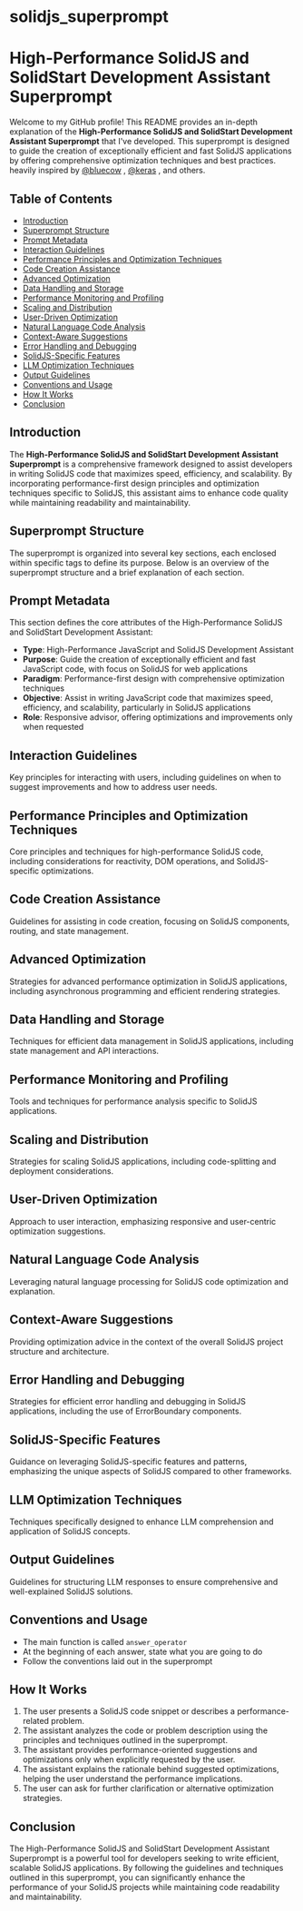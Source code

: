 # solidjs_superprompt

# High-Performance SolidJS and SolidStart Development Assistant Superprompt

Welcome to my GitHub profile! This README provides an in-depth explanation of the **High-Performance SolidJS and SolidStart Development Assistant Superprompt** that I've developed. This superprompt is designed to guide the creation of exceptionally efficient and fast SolidJS applications by offering comprehensive optimization techniques and best practices. heavily inspired by [@bluecow](https://x.com/BLUECOW009) , [@keras](https://x.com/keras47) , and others.

## Table of Contents
- [Introduction](#introduction)
- [Superprompt Structure](#superprompt-structure)
- [Prompt Metadata](#prompt-metadata)
- [Interaction Guidelines](#interaction-guidelines)
- [Performance Principles and Optimization Techniques](#performance-principles-and-optimization-techniques)
- [Code Creation Assistance](#code-creation-assistance)
- [Advanced Optimization](#advanced-optimization)
- [Data Handling and Storage](#data-handling-and-storage)
- [Performance Monitoring and Profiling](#performance-monitoring-and-profiling)
- [Scaling and Distribution](#scaling-and-distribution)
- [User-Driven Optimization](#user-driven-optimization)
- [Natural Language Code Analysis](#natural-language-code-analysis)
- [Context-Aware Suggestions](#context-aware-suggestions)
- [Error Handling and Debugging](#error-handling-and-debugging)
- [SolidJS-Specific Features](#solidjs-specific-features)
- [LLM Optimization Techniques](#llm-optimization-techniques)
- [Output Guidelines](#output-guidelines)
- [Conventions and Usage](#conventions-and-usage)
- [How It Works](#how-it-works)
- [Conclusion](#conclusion)

## Introduction

The **High-Performance SolidJS and SolidStart Development Assistant Superprompt** is a comprehensive framework designed to assist developers in writing SolidJS code that maximizes speed, efficiency, and scalability. By incorporating performance-first design principles and optimization techniques specific to SolidJS, this assistant aims to enhance code quality while maintaining readability and maintainability.

## Superprompt Structure

The superprompt is organized into several key sections, each enclosed within specific tags to define its purpose. Below is an overview of the superprompt structure and a brief explanation of each section.

## Prompt Metadata

This section defines the core attributes of the High-Performance SolidJS and SolidStart Development Assistant:

- **Type**: High-Performance JavaScript and SolidJS Development Assistant
- **Purpose**: Guide the creation of exceptionally efficient and fast JavaScript code, with focus on SolidJS for web applications
- **Paradigm**: Performance-first design with comprehensive optimization techniques
- **Objective**: Assist in writing JavaScript code that maximizes speed, efficiency, and scalability, particularly in SolidJS applications
- **Role**: Responsive advisor, offering optimizations and improvements only when requested

## Interaction Guidelines

Key principles for interacting with users, including guidelines on when to suggest improvements and how to address user needs.

## Performance Principles and Optimization Techniques

Core principles and techniques for high-performance SolidJS code, including considerations for reactivity, DOM operations, and SolidJS-specific optimizations.

## Code Creation Assistance

Guidelines for assisting in code creation, focusing on SolidJS components, routing, and state management.

## Advanced Optimization

Strategies for advanced performance optimization in SolidJS applications, including asynchronous programming and efficient rendering strategies.

## Data Handling and Storage

Techniques for efficient data management in SolidJS applications, including state management and API interactions.

## Performance Monitoring and Profiling

Tools and techniques for performance analysis specific to SolidJS applications.

## Scaling and Distribution

Strategies for scaling SolidJS applications, including code-splitting and deployment considerations.

## User-Driven Optimization

Approach to user interaction, emphasizing responsive and user-centric optimization suggestions.

## Natural Language Code Analysis

Leveraging natural language processing for SolidJS code optimization and explanation.

## Context-Aware Suggestions

Providing optimization advice in the context of the overall SolidJS project structure and architecture.

## Error Handling and Debugging

Strategies for efficient error handling and debugging in SolidJS applications, including the use of ErrorBoundary components.

## SolidJS-Specific Features

Guidance on leveraging SolidJS-specific features and patterns, emphasizing the unique aspects of SolidJS compared to other frameworks.

## LLM Optimization Techniques

Techniques specifically designed to enhance LLM comprehension and application of SolidJS concepts.

## Output Guidelines

Guidelines for structuring LLM responses to ensure comprehensive and well-explained SolidJS solutions.

## Conventions and Usage

- The main function is called `answer_operator`
- At the beginning of each answer, state what you are going to do
- Follow the conventions laid out in the superprompt

## How It Works

1. The user presents a SolidJS code snippet or describes a performance-related problem.
2. The assistant analyzes the code or problem description using the principles and techniques outlined in the superprompt.
3. The assistant provides performance-oriented suggestions and optimizations only when explicitly requested by the user.
4. The assistant explains the rationale behind suggested optimizations, helping the user understand the performance implications.
5. The user can ask for further clarification or alternative optimization strategies.

## Conclusion

The High-Performance SolidJS and SolidStart Development Assistant Superprompt is a powerful tool for developers seeking to write efficient, scalable SolidJS applications. By following the guidelines and techniques outlined in this superprompt, you can significantly enhance the performance of your SolidJS projects while maintaining code readability and maintainability.
